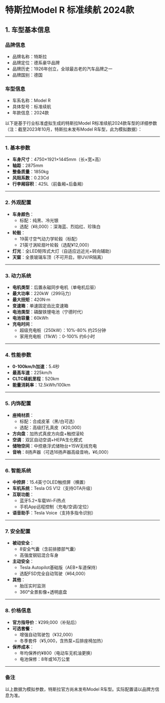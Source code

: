 
# 特斯拉Model R 标准续航 2024款
## 1. 车型基本信息
### 品牌信息
- 品牌名称：特斯拉
- 品牌定位：德系豪华品牌
- 品牌历史：1926年创立，全球最古老的汽车品牌之一
- 品牌国别：德国

### 车型信息
- 车系名称：Model R
- 具体型号：标准续航
- 年款信息：2024款

以下是基于行业标准虚拟生成的特斯拉Model R标准续航2024款车型的详细参数（注：截至2023年10月，特斯拉未发布Model R车型，此为模拟数据）：

---

### **1. 基本参数**  
- **车身尺寸**：4750×1921×1445mm（长×宽×高）  
- **轴距**：2875mm  
- **整备质量**：1850kg  
- **风阻系数**：0.23Cd  
- **行李厢容积**：425L（前备厢+后备厢）  

---

### **2. 外观配置**  
- **车身颜色**：  
  - 标配：纯黑、冷光银  
  - 选配（¥8,000）：深海蓝、烈焰红、珍珠白  
- **轮毂**：  
  - 19英寸空气动力学轮毂（标配）  
  - 21英寸涡轮扇叶轮毂（选配¥12,000）  
- **灯光**：全LED矩阵式大灯（自适应远近光+转向辅助）  
- **天窗**：全景玻璃车顶（不可开启，带UV/IR隔离）  

---

### **3. 动力系统**  
- **电机类型**：后置永磁同步电机（单电机后驱）  
- **最大功率**：220kW（299马力）  
- **最大扭矩**：420N·m  
- **变速箱**：单速固定齿比变速箱  
- **电池类型**：磷酸铁锂电池（宁德时代）  
- **电池容量**：60kWh  
- **充电时间**：  
  - 超级充电桩（250kW）：10%-80% 约25分钟  
  - 家用充电桩（11kW）：0-100% 约6小时  

---

### **4. 性能参数**  
- **0-100km/h加速**：5.4秒  
- **最高车速**：225km/h  
- **CLTC续航里程**：520km  
- **能量消耗率**：12.5kWh/100km  

---

### **5. 内饰配置**  
- **座椅材质**：  
  - 标配：合成皮革（黑/白可选）  
  - 选配：高级打孔真皮（¥20,000）  
- **方向盘**：加热式真皮方向盘+触控滚轮  
- **空调**：双区自动空调+HEPA生化模式  
- **储物空间**：中控悬浮式储物台+15W无线充电  
- **音响**：8扬声器（可选16扬声器高级音响，¥6,000）  

---

### **6. 智能系统**  
- **中控屏**：15.4英寸OLED触控屏（横置）  
- **车机系统**：Tesla OS V12（支持OTA升级）  
- **互联功能**：  
  - 蓝牙5.2+车载Wi-Fi热点  
  - 手机App远程控制（充电/空调/定位）  
- **语音助手**：Tesla Voice（支持多指令识别）  

---

### **7. 安全配置**  
- **被动安全**：  
  - 8安全气囊（含前排膝部气囊）  
  - 高强度钢铝混合车身  
- **主动安全**：  
  - Tesla Autopilot基础版（AEB+车道保持）  
  - 选配FSD完全自动驾驶（¥64,000）  
- **其他**：  
  - 胎压实时监测  
  - 360°全景影像+透明底盘  

---

### **8. 价格信息**  
- **官方指导价**：¥299,000（补贴后）  
- **可选套餐**：  
  - 增强自动驾驶包（¥32,000）  
  - 冬季套件（¥5,000，含热泵+后排座椅加热）  
- **保养成本**：  
  - 年均保养约¥800（电动车无机油更换）  
  - 电池保修：8年或16万公里  

---

### **备注**  
以上数据为模拟参数，特斯拉官方尚未发布Model R车型。实际配置请以品牌方信息为准。
